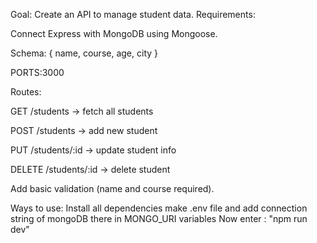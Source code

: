 Goal: Create an API to manage student data.
 Requirements:

Connect Express with MongoDB using Mongoose.


Schema: { name, course, age, city }

PORTS:3000

Routes:


GET /students → fetch all students


POST /students → add new student


PUT /students/:id → update student info


DELETE /students/:id → delete student


Add basic validation (name and course required).


Ways to use: 
Install all dependencies
make .env file and add connection string of mongoDB there in MONGO_URI variables
Now enter : "npm run dev" 
